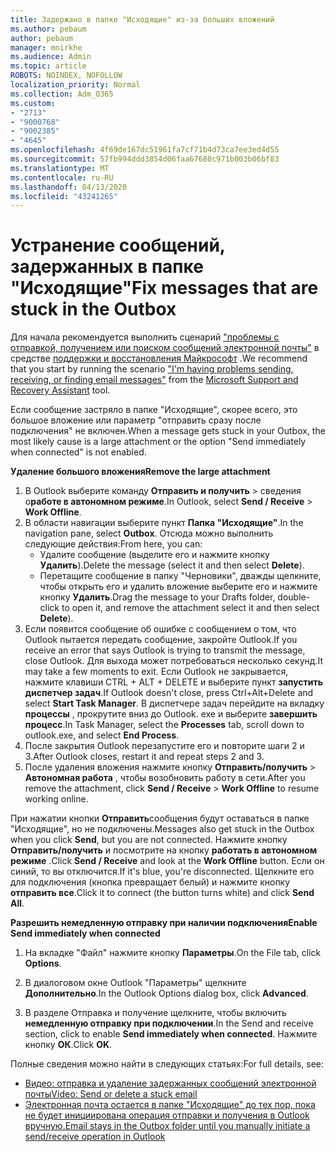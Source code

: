 ```yaml
---
title: Задержано в папке "Исходящие" из-за больших вложений
ms.author: pebaum
author: pebaum
manager: mnirkhe
ms.audience: Admin
ms.topic: article
ROBOTS: NOINDEX, NOFOLLOW
localization_priority: Normal
ms.collection: Adm_O365
ms.custom:
- "2713"
- "9000768"
- "9002385"
- "4645"
ms.openlocfilehash: 4f69de167dc51961fa7cf71b4d73ca7ee3ed4d55
ms.sourcegitcommit: 57fb994ddd3854d06faa67680c971b003b06bf83
ms.translationtype: MT
ms.contentlocale: ru-RU
ms.lasthandoff: 04/13/2020
ms.locfileid: "43241265"
---
```

# <a name="fix-messages-that-are-stuck-in-the-outbox"></a><span data-ttu-id="328b3-102">Устранение сообщений, задержанных в папке "Исходящие"</span><span class="sxs-lookup"><span data-stu-id="328b3-102">Fix messages that are stuck in the Outbox</span></span>

<span data-ttu-id="328b3-103">Для начала рекомендуется выполнить сценарий ["проблемы с отправкой, получением или поиском сообщений электронной почты"](https://aka.ms/SaRA-OutlookSendReceive) в средстве [поддержки и восстановления Майкрософт](https://diagnostics.office.com/#/) .</span><span class="sxs-lookup"><span data-stu-id="328b3-103">We recommend that you start by running the scenario ["I'm having problems sending, receiving, or finding email messages"](https://aka.ms/SaRA-OutlookSendReceive) from the [Microsoft Support and Recovery Assistant](https://diagnostics.office.com/#/) tool.</span></span>

<span data-ttu-id="328b3-104">Если сообщение застряло в папке "Исходящие", скорее всего, это большое вложение или параметр "отправить сразу после подключения" не включен.</span><span class="sxs-lookup"><span data-stu-id="328b3-104">When a message gets stuck in your Outbox, the most likely cause is a large attachment or the option "Send immediately when connected" is not enabled.</span></span>

<span data-ttu-id="328b3-105">**Удаление большого вложения**</span><span class="sxs-lookup"><span data-stu-id="328b3-105">**Remove the large attachment**</span></span>

1. <span data-ttu-id="328b3-106">В Outlook выберите команду **Отправить и получить** > сведения о**работе в автономном режиме**.</span><span class="sxs-lookup"><span data-stu-id="328b3-106">In Outlook, select **Send / Receive** > **Work Offline**.</span></span> 
2. <span data-ttu-id="328b3-107">В области навигации выберите пункт **Папка "Исходящие"**.</span><span class="sxs-lookup"><span data-stu-id="328b3-107">In the navigation pane, select **Outbox**.</span></span> <span data-ttu-id="328b3-108">Отсюда можно выполнить следующие действия:</span><span class="sxs-lookup"><span data-stu-id="328b3-108">From here, you can:</span></span> 
    - <span data-ttu-id="328b3-109">Удалите сообщение (выделите его и нажмите кнопку **Удалить**).</span><span class="sxs-lookup"><span data-stu-id="328b3-109">Delete the message (select it and then select **Delete**).</span></span>
    - <span data-ttu-id="328b3-110">Перетащите сообщение в папку "Черновики", дважды щелкните, чтобы открыть его и удалить вложение выберите его и нажмите кнопку **Удалить**.</span><span class="sxs-lookup"><span data-stu-id="328b3-110">Drag the message to your Drafts folder, double-click to open it, and remove the attachment select it and then select **Delete**).</span></span>
3. <span data-ttu-id="328b3-111">Если появится сообщение об ошибке с сообщением о том, что Outlook пытается передать сообщение, закройте Outlook.</span><span class="sxs-lookup"><span data-stu-id="328b3-111">If you receive an error that says Outlook is trying to transmit the message, close Outlook.</span></span> <span data-ttu-id="328b3-112">Для выхода может потребоваться несколько секунд.</span><span class="sxs-lookup"><span data-stu-id="328b3-112">It may take a few moments to exit.</span></span> <span data-ttu-id="328b3-113">Если Outlook не закрывается, нажмите клавиши CTRL + ALT + DELETE и выберите пункт **запустить диспетчер задач**.</span><span class="sxs-lookup"><span data-stu-id="328b3-113">If Outlook doesn't close, press Ctrl+Alt+Delete and select **Start Task Manager**.</span></span> <span data-ttu-id="328b3-114">В диспетчере задач перейдите на вкладку **процессы** , прокрутите вниз до Outlook. exe и выберите **завершить процесс**.</span><span class="sxs-lookup"><span data-stu-id="328b3-114">In Task Manager, select the **Processes** tab, scroll down to outlook.exe, and select **End Process**.</span></span>
4. <span data-ttu-id="328b3-115">После закрытия Outlook перезапустите его и повторите шаги 2 и 3.</span><span class="sxs-lookup"><span data-stu-id="328b3-115">After Outlook closes, restart it and repeat steps 2 and 3.</span></span> 
5. <span data-ttu-id="328b3-116">После удаления вложения нажмите кнопку **Отправить/получить** > **Автономная работа** , чтобы возобновить работу в сети.</span><span class="sxs-lookup"><span data-stu-id="328b3-116">After you remove the attachment, click **Send / Receive** > **Work Offline** to resume working online.</span></span> 

<span data-ttu-id="328b3-117">При нажатии кнопки **Отправить**сообщения будут оставаться в папке "Исходящие", но не подключены.</span><span class="sxs-lookup"><span data-stu-id="328b3-117">Messages also get stuck in the Outbox when you click **Send**, but you are not connected.</span></span> <span data-ttu-id="328b3-118">Нажмите кнопку **Отправить/получить** и посмотрите на кнопку **работать в автономном режиме** .</span><span class="sxs-lookup"><span data-stu-id="328b3-118">Click **Send / Receive** and look at the **Work Offline** button.</span></span> <span data-ttu-id="328b3-119">Если он синий, то вы отключится.</span><span class="sxs-lookup"><span data-stu-id="328b3-119">If it's blue, you're disconnected.</span></span> <span data-ttu-id="328b3-120">Щелкните его для подключения (кнопка превращает белый) и нажмите кнопку **отправить все**.</span><span class="sxs-lookup"><span data-stu-id="328b3-120">Click it to connect (the button turns white) and click **Send All**.</span></span>
 
<span data-ttu-id="328b3-121">**Разрешить немедленную отправку при наличии подключения**</span><span class="sxs-lookup"><span data-stu-id="328b3-121">**Enable Send immediately when connected**</span></span>
 
1. <span data-ttu-id="328b3-122">На вкладке "Файл" нажмите кнопку **Параметры**.</span><span class="sxs-lookup"><span data-stu-id="328b3-122">On the File tab, click **Options**.</span></span>

2. <span data-ttu-id="328b3-123">В диалоговом окне Outlook "Параметры" щелкните **Дополнительно**.</span><span class="sxs-lookup"><span data-stu-id="328b3-123">In the Outlook Options dialog box, click **Advanced**.</span></span>

3. <span data-ttu-id="328b3-124">В разделе Отправка и получение щелкните, чтобы включить **немедленную отправку при подключении**.</span><span class="sxs-lookup"><span data-stu-id="328b3-124">In the Send and receive section, click to enable **Send immediately when connected**.</span></span> <span data-ttu-id="328b3-125">Нажмите кнопку **ОК**.</span><span class="sxs-lookup"><span data-stu-id="328b3-125">Click **OK**.</span></span>
 
<span data-ttu-id="328b3-126">Полные сведения можно найти в следующих статьях:</span><span class="sxs-lookup"><span data-stu-id="328b3-126">For full details, see:</span></span>
- [<span data-ttu-id="328b3-127">Видео: отправка и удаление задержанных сообщений электронной почты</span><span class="sxs-lookup"><span data-stu-id="328b3-127">Video: Send or delete a stuck email</span></span>](https://support.office.com/article/Video-Send-or-delete-an-email-stuck-in-your-outbox-26d5d34a-4e5f-444a-a9e8-44db04a94dec) 
- [<span data-ttu-id="328b3-128">Электронная почта остается в папке "Исходящие" до тех пор, пока не будет инициирована операция отправки и получения в Outlook вручную.</span><span class="sxs-lookup"><span data-stu-id="328b3-128">Email stays in the Outbox folder until you manually initiate a send/receive operation in Outlook</span></span>](https://support.microsoft.com/help/2797572/email-stays-in-the-outbox-folder-until-you-manually-initiate-a-send-re)
